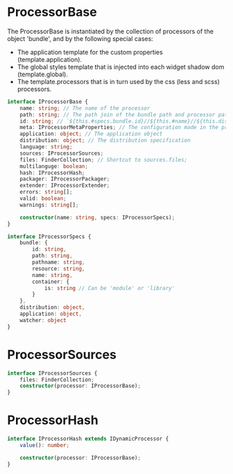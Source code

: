 # ProcessorBase

The ProcessorBase is instantiated by the collection of processors of the object 'bundle', and by the following special
cases:

* The application template for the custom properties (template.application).
* The global styles template that is injected into each widget shadow dom (template.global).
* The template.processors that is in turn used by the css (less and scss) processors.

```typescript
interface IProcessorBase {
    name: string; // The name of the processor
    path: string; // The path join of the bundle path and processor path configuration
    id: string; // `${this.#specs.bundle.id}//${this.#name}//${this.distribution.key}//${this.language}`
    meta: IProcessorMetaProperties; // The configuration made in the processor registration
    application: object; // The application object
    distribution: object; // The distribution specification
    language: string;
    sources: IProcessorSources;
    files: FinderCollection; // Shortcut to sources.files;
    multilanguge: boolean;
    hash: IProcessorHash;
    packager: IProcessorPackager;
    extender: IProcessorExtender;
    errors: string[];
    valid: boolean;
    warnings: string[];

    constructor(name: string, specs: IProcessorSpecs);
}

interface IProcessorSpecs {
    bundle: {
        id: string,
        path: string,
        pathname: string,
        resource: string,
        name: string,
        container: {
            is: string // Can be 'module' or 'library'
        }
    },
    distribution: object,
    application: object,
    watcher: object
}
```

# ProcessorSources

```typescript
interface IProcessorSources {
    files: FinderCollection;
    constructor(processor: IProcessorBase);
}
```

# ProcessorHash

```typescript
interface IProcessorHash extends IDynamicProcessor {
    value(): number;

    constructor(processor: IProcessorBase);
}
```
